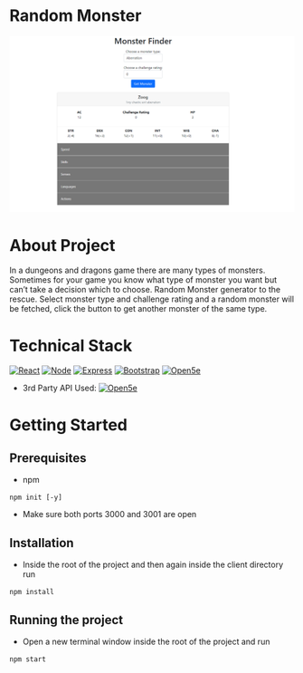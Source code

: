 # Random Monster
![Screenshot](images/screenshot.png)
# About Project

In a dungeons and dragons game there are many types of monsters.  Sometimes for your game you know what type of monster you want but can’t take a decision which to choose. Random Monster generator to the rescue.  Select monster type and challenge rating and a random monster will be fetched, click the button to get another monster of the same type.

# Technical Stack
 [![React][React.js]][React-url]
 [![Node][Node.js]][Node-url]
 [![Express][express]][express-url]
 [![Bootstrap][Bootstrap.com]][Bootstrap-url]
  [![Open5e][open5e]][open5e-url]
- 3rd Party API Used: 
[![Open5e][open5e]][open5e-url]
# Getting Started
## Prerequisites
- npm
```node
npm init [-y]
```

- Make sure both ports 3000 and 3001 are open
## Installation
- Inside the root of the project and then again inside the client directory run
```node
npm install
```
## Running the project
- Open a new terminal window inside the root of the project and run
```node
npm start
```

[React.js]: https://img.shields.io/badge/React-20232A?style=for-the-badge&logo=react&logoColor=61DAFB
[React-url]: https://reactjs.org/
[Bootstrap.com]: https://img.shields.io/badge/Bootstrap-563D7C?style=for-the-badge&logo=bootstrap&logoColor=white
[Bootstrap-url]: https://getbootstrap.com
[Node.js]: https://img.shields.io/badge/Node.js-339933?style=for-the-badge&logo=nodedotjs&logoColor=white
[Node-url]: https://nodejs.org
[express]: https://img.shields.io/badge/Express.js-000000?style=for-the-badge&logo=express&logoColor=white
[express-url]: https://expressjs.com
[open5e]: https://img.shields.io/badge/Open5e-FF6F00?style=for-the-badge&logo=open5e&logoColor=white
[open5e-url]: https://api.open5e.com/

